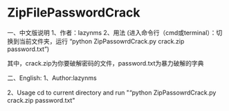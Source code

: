 # ZipFilePasswordCrack
一、中文版说明
1、作者：lazynms
2、用法
(进入命令行（cmd或terminal）：切换到当前文件夹，运行 “python ZipPassowrdCrack.py crack.zip password.txt”)

其中，crack.zip为你要破解密码的文件，password.txt为暴力破解的字典

二、English:
1、Author:lazynms

2、Usage
cd to current directory and run "“python ZipPassowrdCrack.py crack.zip password.txt" 














